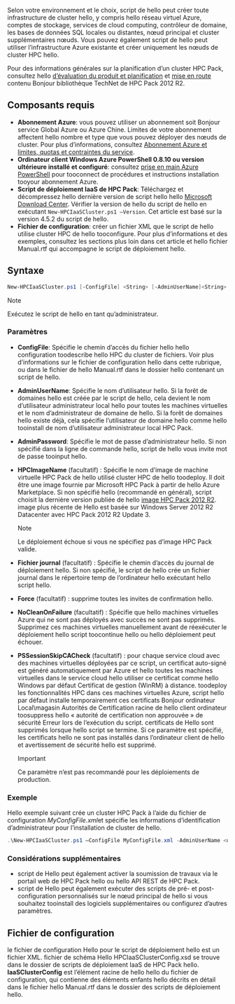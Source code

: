



Selon votre environnement et le choix, script de hello peut créer toute infrastructure de cluster hello, y compris hello réseau virtuel Azure, comptes de stockage, services de cloud computing, contrôleur de domaine, les bases de données SQL locales ou distantes, nœud principal et cluster supplémentaires nœuds. Vous pouvez également script de hello peut utiliser l’infrastructure Azure existante et créer uniquement les nœuds de cluster HPC hello.

Pour des informations générales sur la planification d’un cluster HPC Pack, consultez hello [d’évaluation du produit et planification](https://technet.microsoft.com/library/jj899596.aspx) et [mise en route](https://technet.microsoft.com/library/jj899590.aspx) contenu Bonjour bibliothèque TechNet de HPC Pack 2012 R2.

## <a name="prerequisites"></a>Composants requis
* **Abonnement Azure**: vous pouvez utiliser un abonnement soit Bonjour service Global Azure ou Azure Chine. Limites de votre abonnement affectent hello nombre et type que vous pouvez déployer des nœuds de cluster. Pour plus d’informations, consultez [Abonnement Azure et limites, quotas et contraintes du service](../articles/azure-subscription-service-limits.md).
* **Ordinateur client Windows Azure PowerShell 0.8.10 ou version ultérieure installé et configuré**: consultez [prise en main Azure PowerShell](/powershell/azureps-cmdlets-docs) pour tooconnect de procédures et instructions installation tooyour abonnement Azure.
* **Script de déploiement IaaS de HPC Pack**: Téléchargez et décompressez hello dernière version de script hello hello [Microsoft Download Center](https://www.microsoft.com/download/details.aspx?id=44949). Vérifier la version de hello du script de hello en exécutant `New-HPCIaaSCluster.ps1 –Version`. Cet article est basé sur la version 4.5.2 du script de hello.
* **Fichier de configuration**: créer un fichier XML que le script de hello utilise cluster HPC de hello tooconfigure. Pour plus d’informations et des exemples, consultez les sections plus loin dans cet article et hello fichier Manual.rtf qui accompagne le script de déploiement hello.

## <a name="syntax"></a>Syntaxe
```PowerShell
New-HPCIaaSCluster.ps1 [-ConfigFile] <String> [-AdminUserName]<String> [[-AdminPassword] <String>] [[-HPCImageName] <String>] [[-LogFile] <String>] [-Force] [-NoCleanOnFailure] [-PSSessionSkipCACheck] [<CommonParameters>]
```
> [!NOTE]
> Exécutez le script de hello en tant qu’administrateur.
> 
> 

### <a name="parameters"></a>Paramètres
* **ConfigFile**: Spécifie le chemin d’accès du fichier hello hello configuration toodescribe hello HPC du cluster de fichiers. Voir plus d’informations sur le fichier de configuration hello dans cette rubrique, ou dans le fichier de hello Manual.rtf dans le dossier hello contenant un script de hello.
* **AdminUserName**: Spécifie le nom d’utilisateur hello. Si la forêt de domaines hello est créée par le script de hello, cela devient le nom d’utilisateur administrateur local hello pour toutes les machines virtuelles et le nom d’administrateur de domaine de hello. Si la forêt de domaines hello existe déjà, cela spécifie l’utilisateur de domaine hello comme hello tooinstall de nom d’utilisateur administrateur local HPC Pack.
* **AdminPassword**: Spécifie le mot de passe d’administrateur hello. Si non spécifié dans la ligne de commande hello, script de hello vous invite mot de passe tooinput hello.
* **HPCImageName** (facultatif) : Spécifie le nom d’image de machine virtuelle HPC Pack de hello utilisé cluster HPC de hello toodeploy. Il doit être une image fournie par Microsoft HPC Pack à partir de hello Azure Marketplace. Si non spécifié hello (recommandé en général), script choisit la dernière version publiée de hello [image HPC Pack 2012 R2](https://azure.microsoft.com/marketplace/partners/microsoft/hpcpack2012r2onwindowsserver2012r2/). image plus récente de Hello est basée sur Windows Server 2012 R2 Datacenter avec HPC Pack 2012 R2 Update 3.
  
  > [!NOTE]
  > Le déploiement échoue si vous ne spécifiez pas d’image HPC Pack valide.
  > 
  > 
* **Fichier journal** (facultatif) : Spécifie le chemin d’accès du journal de déploiement hello. Si non spécifié, le script de hello crée un fichier journal dans le répertoire temp de l’ordinateur hello exécutant hello script hello.
* **Force** (facultatif) : supprime toutes les invites de confirmation hello.
* **NoCleanOnFailure** (facultatif) : Spécifie que hello machines virtuelles Azure qui ne sont pas déployés avec succès ne sont pas supprimés. Supprimez ces machines virtuelles manuellement avant de réexécuter le déploiement hello script toocontinue hello ou hello déploiement peut échouer.
* **PSSessionSkipCACheck** (facultatif) : pour chaque service cloud avec des machines virtuelles déployées par ce script, un certificat auto-signé est généré automatiquement par Azure et hello toutes les machines virtuelles dans le service cloud hello utiliser ce certificat comme hello Windows par défaut Certificat de gestion (WinRM) à distance. toodeploy les fonctionnalités HPC dans ces machines virtuelles Azure, script hello par défaut installe temporairement ces certificats Bonjour ordinateur Local\\magasin Autorités de Certification racine de hello client ordinateur toosuppress hello « autorité de certification non approuvée » de sécurité Erreur lors de l’exécution du script. certificats de Hello sont supprimés lorsque hello script se termine. Si ce paramètre est spécifié, les certificats hello ne sont pas installés dans l’ordinateur client de hello et avertissement de sécurité hello est supprimé.
  
  > [!IMPORTANT]
  > Ce paramètre n’est pas recommandé pour les déploiements de production.
  > 
  > 

### <a name="example"></a>Exemple
Hello exemple suivant crée un cluster HPC Pack à l’aide du fichier de configuration *MyConfigFile.xml*et spécifie les informations d’identification d’administrateur pour l’installation de cluster de hello.

```PowerShell
.\New-HPCIaaSCluster.ps1 –ConfigFile MyConfigFile.xml -AdminUserName <username> –AdminPassword <password>
```

### <a name="additional-considerations"></a>Considérations supplémentaires
* script de Hello peut également activer la soumission de travaux via le portail web de HPC Pack hello ou hello API REST de HPC Pack.
* script de Hello peut également exécuter des scripts de pré- et post-configuration personnalisés sur le nœud principal de hello si vous souhaitez tooinstall des logiciels supplémentaires ou configurez d’autres paramètres.

## <a name="configuration-file"></a>Fichier de configuration
le fichier de configuration Hello pour le script de déploiement hello est un fichier XML. fichier de schéma Hello HPCIaaSClusterConfig.xsd se trouve dans le dossier de scripts de déploiement IaaS de HPC Pack hello. **IaaSClusterConfig** est l’élément racine de hello hello du fichier de configuration, qui contienne des éléments enfants hello décrits en détail dans le fichier hello Manual.rtf dans le dossier des scripts de déploiement hello.

